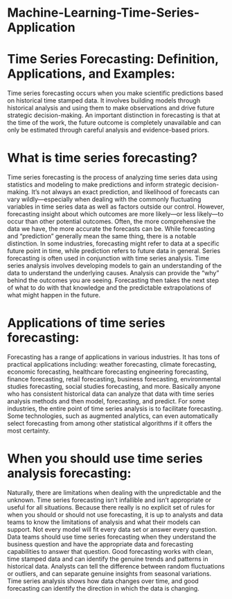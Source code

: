 # Machine-Learning-Time-Series-Application

# Time Series Forecasting: Definition, Applications, and Examples:

Time series forecasting occurs when you make scientific predictions based on historical time stamped data. It involves building models through historical analysis and using them to make observations and drive future strategic decision-making. An important distinction in forecasting is that at the time of the work, the future outcome is completely unavailable and can only be estimated through careful analysis and evidence-based priors.


# What is time series forecasting?

Time series forecasting is the process of analyzing time series data using statistics and modeling to make predictions and inform strategic decision-making. It’s not always an exact prediction, and likelihood of forecasts can vary wildly—especially when dealing with the commonly fluctuating variables in time series data as well as factors outside our control. However, forecasting insight about which outcomes are more likely—or less likely—to occur than other potential outcomes. Often, the more comprehensive the data we have, the more accurate the forecasts can be. While forecasting and “prediction” generally mean the same thing, there is a notable distinction. In some industries, forecasting might refer to data at a specific future point in time, while prediction refers to future data in general. Series forecasting is often used in conjunction with time series analysis. Time series analysis involves developing models to gain an understanding of the data to understand the underlying causes. Analysis can provide the “why” behind the outcomes you are seeing. Forecasting then takes the next step of what to do with that knowledge and the predictable extrapolations of what might happen in the future.

# Applications of time series forecasting:

Forecasting has a range of applications in various industries. It has tons of practical applications including: weather forecasting, climate forecasting, economic forecasting, healthcare forecasting engineering forecasting, finance forecasting, retail forecasting, business forecasting, environmental studies forecasting, social studies forecasting, and more. Basically anyone who has consistent historical data can analyze that data with time series analysis methods and then model, forecasting, and predict. For some industries, the entire point of time series analysis is to facilitate forecasting. Some technologies, such as augmented analytics, can even automatically select forecasting from among other statistical algorithms if it offers the most certainty. 

# When you should use time series analysis forecasting:

Naturally, there are limitations when dealing with the unpredictable and the unknown. Time series forecasting isn’t infallible and isn’t appropriate or useful for all situations. Because there really is no explicit set of rules for when you should or should not use forecasting, it is up to analysts and data teams to know the limitations of analysis and what their models can support. Not every model will fit every data set or answer every question. Data teams should use time series forecasting when they understand the business question and have the appropriate data and forecasting capabilities to answer that question. Good forecasting works with clean, time stamped data and can identify the genuine trends and patterns in historical data. Analysts can tell the difference between random fluctuations or outliers, and can separate genuine insights from seasonal variations. Time series analysis shows how data changes over time, and good forecasting can identify the direction in which the data is changing.
